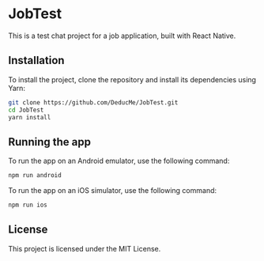 # JobTest

This is a test chat project for a job application, built with React Native.

## Installation

To install the project, clone the repository and install its dependencies using Yarn:

```sh
git clone https://github.com/DeducMe/JobTest.git
cd JobTest
yarn install
```

## Running the app

To run the app on an Android emulator, use the following command:

```sh
npm run android
```

To run the app on an iOS simulator, use the following command:

```sh
npm run ios
```

## License

This project is licensed under the MIT License.
